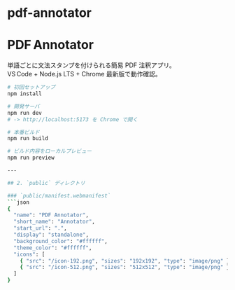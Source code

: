 # pdf-annotator


# PDF Annotator

単語ごとに文法スタンプを付けられる簡易 PDF 注釈アプリ。  
VS Code + Node.js LTS + Chrome 最新版で動作確認。

```bash
# 初回セットアップ
npm install

# 開発サーバ
npm run dev
# -> http://localhost:5173 を Chrome で開く

# 本番ビルド
npm run build

# ビルド内容をローカルプレビュー
npm run preview

---

## 2. `public` ディレクトリ

### `public/manifest.webmanifest`
```json
{
  "name": "PDF Annotator",
  "short_name": "Annotator",
  "start_url": ".",
  "display": "standalone",
  "background_color": "#ffffff",
  "theme_color": "#ffffff",
  "icons": [
    { "src": "/icon-192.png", "sizes": "192x192", "type": "image/png" },
    { "src": "/icon-512.png", "sizes": "512x512", "type": "image/png" }
  ]
}
